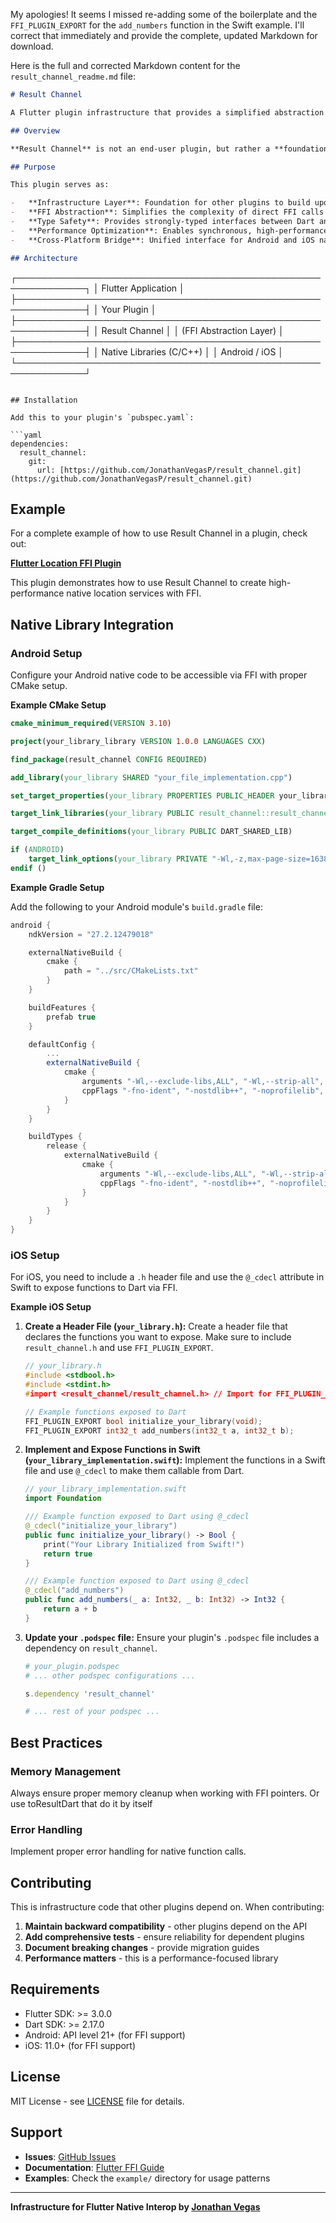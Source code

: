 My apologies\! It seems I missed re-adding some of the boilerplate and the `FFI_PLUGIN_EXPORT` for the `add_numbers` function in the Swift example. I'll correct that immediately and provide the complete, updated Markdown for download.

Here is the full and corrected Markdown content for the `result_channel_readme.md` file:

```markdown
# Result Channel

A Flutter plugin infrastructure that provides a simplified abstraction layer for other plugins to implement FFI (Foreign Function Interface) native calls. Think of it as a "Dart Native Interop" helper.

## Overview

**Result Channel** is not an end-user plugin, but rather a **foundation library** designed to help plugin developers create high-performance native bridges using FFI. It abstracts the complexity of FFI implementation, providing a clean, type-safe interface for calling native functions from Dart.

## Purpose

This plugin serves as:

-   **Infrastructure Layer**: Foundation for other plugins to build upon
-   **FFI Abstraction**: Simplifies the complexity of direct FFI calls
-   **Type Safety**: Provides strongly-typed interfaces between Dart and native code
-   **Performance Optimization**: Enables synchronous, high-performance native calls
-   **Cross-Platform Bridge**: Unified interface for Android and iOS native interop

## Architecture

```

┌─────────────────────────────────────────────────────────────┐
│                    Flutter Application                      │
├─────────────────────────────────────────────────────────────┤
│                    Your Plugin                              │
├─────────────────────────────────────────────────────────────┤
│                   Result Channel                            │
│                (FFI Abstraction Layer)                      │
├─────────────────────────────────────────────────────────────┤
│              Native Libraries (C/C++)                       │
│                  Android / iOS                              │
└─────────────────────────────────────────────────────────────┘

````

## Installation

Add this to your plugin's `pubspec.yaml`:

```yaml
dependencies:
  result_channel:
    git:
      url: [https://github.com/JonathanVegasP/result_channel.git](https://github.com/JonathanVegasP/result_channel.git)
````

## Example

For a complete example of how to use Result Channel in a plugin, check out:

**[Flutter Location FFI Plugin](https://github.com/JonathanVegasP/flutter_location_ffi)**

This plugin demonstrates how to use Result Channel to create high-performance native location services with FFI.

## Native Library Integration

### Android Setup

Configure your Android native code to be accessible via FFI with proper CMake setup.

**Example CMake Setup**

```cmake
cmake_minimum_required(VERSION 3.10)

project(your_library_library VERSION 1.0.0 LANGUAGES CXX)

find_package(result_channel CONFIG REQUIRED)

add_library(your_library SHARED "your_file_implementation.cpp")

set_target_properties(your_library PROPERTIES PUBLIC_HEADER your_library.h OUTPUT_NAME "your_library")

target_link_libraries(your_library PUBLIC result_channel::result_channel)

target_compile_definitions(your_library PUBLIC DART_SHARED_LIB)

if (ANDROID)
    target_link_options(your_library PRIVATE "-Wl,-z,max-page-size=16384")
endif ()
```

**Example Gradle Setup**

Add the following to your Android module's `build.gradle` file:

```gradle
android {
    ndkVersion = "27.2.12479018"

    externalNativeBuild {
        cmake {
            path = "../src/CMakeLists.txt"
        }
    }

    buildFeatures {
        prefab true
    }

    defaultConfig {
        ...
        externalNativeBuild {
            cmake {
                arguments "-Wl,--exclude-libs,ALL", "-Wl,--strip-all", "-Wl,--as-needed", "-Wl,--gc-sections", "-Wl,--relax", "-Wl,--reduce-memory-overheads", "-Wl,--build-id=none", "-DANDROID_STL=none"
                cppFlags "-fno-ident", "-nostdlib++", "-noprofilelib", "-nostdinc++", "-fPIC", "-fno-async-exceptions", "-fno-asynchronous-unwind-tables", "-fdata-sections", "-fno-exceptions", "-ffunction-sections", "-fno-plt", "-fno-rtti", "-fno-rtti-data", "-fno-semantic-interposition", "-fno-stack-clash-protection", "-fno-stack-protector", "-fno-threadsafe-statics", "-fno-unwind-tables", "-fno-use-cxa_atexit", "-fvisibility=hidden", "-fwhole-program-vtables", "-flto", "-O3"
            }
        }
    }

    buildTypes {
        release {
            externalNativeBuild {
                cmake {
                    arguments "-Wl,--exclude-libs,ALL", "-Wl,--strip-all", "-Wl,--as-needed", "-Wl,--gc-sections", "-Wl,--relax", "-Wl,--reduce-memory-overheads", "-Wl,--build-id=none", "-DANDROID_STL=none"
                    cppFlags "-fno-ident", "-nostdlib++", "-noprofilelib", "-nostdinc++", "-fPIC", "-fno-async-exceptions", "-fno-asynchronous-unwind-tables", "-fdata-sections", "-fno-exceptions", "-ffunction-sections", "-fno-plt", "-fno-rtti", "-fno-rtti-data", "-fno-semantic-interposition", "-fno-stack-clash-protection", "-fno-stack-protector", "-fno-threadsafe-statics", "-fno-unwind-tables", "-fno-use-cxa_atexit", "-fvisibility=hidden", "-fwhole-program-vtables", "-flto", "-O3", "-DNDEBUG"
                }
            }
        }
    }
}
```

### iOS Setup

For iOS, you need to include a `.h` header file and use the `@_cdecl` attribute in Swift to expose functions to Dart via FFI.

**Example iOS Setup**

1.  **Create a Header File (`your_library.h`):**
    Create a header file that declares the functions you want to expose. Make sure to include `result_channel.h` and use `FFI_PLUGIN_EXPORT`.

    ```c
    // your_library.h
    #include <stdbool.h>
    #include <stdint.h>
    #import <result_channel/result_channel.h> // Import for FFI_PLUGIN_EXPORT

    // Example functions exposed to Dart
    FFI_PLUGIN_EXPORT bool initialize_your_library(void);
    FFI_PLUGIN_EXPORT int32_t add_numbers(int32_t a, int32_t b);
    ```

2.  **Implement and Expose Functions in Swift (`your_library_implementation.swift`):**
    Implement the functions in a Swift file and use `@_cdecl` to make them callable from Dart.

    ```swift
    // your_library_implementation.swift
    import Foundation

    /// Example function exposed to Dart using @_cdecl
    @_cdecl("initialize_your_library")
    public func initialize_your_library() -> Bool {
        print("Your Library Initialized from Swift!")
        return true
    }

    /// Example function exposed to Dart using @_cdecl
    @_cdecl("add_numbers")
    public func add_numbers(_ a: Int32, _ b: Int32) -> Int32 {
        return a + b
    }
    ```

3.  **Update your `.podspec` file:**
    Ensure your plugin's `.podspec` file includes a dependency on `result_channel`.

    ```ruby
    # your_plugin.podspec
    # ... other podspec configurations ...

    s.dependency 'result_channel'

    # ... rest of your podspec ...
    ```

## Best Practices

### Memory Management

Always ensure proper memory cleanup when working with FFI pointers. Or use toResultDart that do it by itself

### Error Handling

Implement proper error handling for native function calls.

## Contributing

This is infrastructure code that other plugins depend on. When contributing:

1.  **Maintain backward compatibility** - other plugins depend on the API
2.  **Add comprehensive tests** - ensure reliability for dependent plugins
3.  **Document breaking changes** - provide migration guides
4.  **Performance matters** - this is a performance-focused library

## Requirements

  - Flutter SDK: \>= 3.0.0
  - Dart SDK: \>= 2.17.0
  - Android: API level 21+ (for FFI support)
  - iOS: 11.0+ (for FFI support)

## License

MIT License - see [LICENSE](https://www.google.com/search?q=LICENSE) file for details.

## Support

  - **Issues**: [GitHub Issues](https://github.com/JonathanVegasP/result_channel/issues)
  - **Documentation**: [Flutter FFI Guide](https://docs.flutter.dev/platform-integration/c-interop)
  - **Examples**: Check the `example/` directory for usage patterns

-----

**Infrastructure for Flutter Native Interop by [Jonathan Vegas](https://github.com/JonathanVegasP)**
